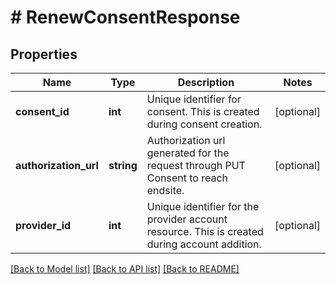 # # RenewConsentResponse

## Properties

Name | Type | Description | Notes
------------ | ------------- | ------------- | -------------
**consent_id** | **int** | Unique identifier for consent. This is created during consent creation. | [optional]
**authorization_url** | **string** | Authorization url generated for the request through PUT Consent to reach endsite. | [optional]
**provider_id** | **int** | Unique identifier for the provider account resource. This is created during account addition. | [optional]

[[Back to Model list]](../../README.md#models) [[Back to API list]](../../README.md#endpoints) [[Back to README]](../../README.md)
